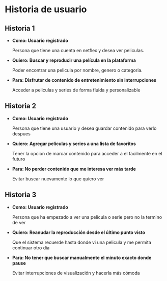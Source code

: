 # Historia de usuario
## Historia 1
* **Como: Usuario registrado**

    Persona que tiene una cuenta en netflex y desea ver peliculas.

* **Quiero: Buscar y reproducir una película en la plataforma**

    Poder encontrar una pelicula por nombre, genero o categoria.

* **Para: Disfrutar de contenido de entretenimiento sin interrupciones**

    Acceder a peliculas y series de forma fluida y personalizable

## Historia 2
* **Como: Usuario registrado**

    Persona que tiene una usuario y desea guardar contenido para verlo despues

* **Quiero: Agregar peliculas y series a una lista de favoritos**

    Tener la opcion de marcar contenido para acceder a el facilmente en el futuro

* **Para: No perder contenido que me interesa ver más tarde**

    Evitar buscar nuevamente lo que quiero ver

## Historia 3
* **Como: Usuario registrado**

    Persona que ha empezado a ver una pelicula o serie pero no la termino de ver

* **Quiero: Reanudar la reproducción desde el último punto visto**

    Que el sistema recuerde hasta donde vi una pelicula y me permita continuar otro dia

* **Para: No tener que buscar manualmente el minuto exacto donde pause**

    Evitar interrupciones de visualización y hacerla más cómoda
